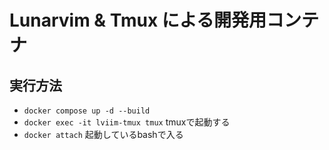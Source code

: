 # Lunarvim & Tmux による開発用コンテナ

## 実行方法
* `docker compose up -d --build`
* `docker exec -it lviim-tmux tmux` tmuxで起動する
* `docker attach` 起動しているbashで入る
